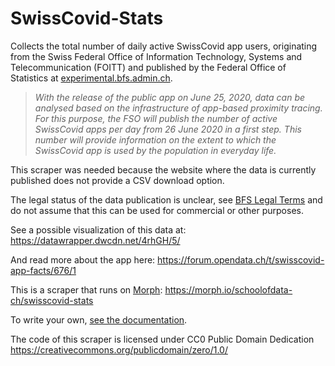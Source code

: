 # SwissCovid-Stats

Collects the total number of daily active SwissCovid app users, originating from the Swiss Federal Office of Information Technology, Systems and Telecommunication (FOITT) and published by the Federal Office of Statistics at [experimental.bfs.admin.ch](https://www.experimental.bfs.admin.ch/expstat/en/home/innovative-methods/swisscovid-app-monitoring.html).

> _With the release of the public app on June 25, 2020, data can be analysed based on the infrastructure of app-based proximity tracing. For this purpose, the FSO will publish the number of active SwissCovid apps per day from 26 June 2020 in a first step. This number will provide information on the extent to which the SwissCovid app is used by the population in everyday life._

This scraper was needed because the website where the data is currently published does not provide a CSV download option.

The legal status of the data publication is unclear, see [BFS Legal Terms](http://www.disclaimer.admin.ch/terms_and_conditions.html) and do not assume that this can be used for commercial or other purposes.

See a possible visualization of this data at:
https://datawrapper.dwcdn.net/4rhGH/5/

And read more about the app here:
https://forum.opendata.ch/t/swisscovid-app-facts/676/1

This is a scraper that runs on [Morph](https://morph.io):
https://morph.io/schoolofdata-ch/swisscovid-stats

To write your own, [see the documentation](https://morph.io/documentation).

The code of this scraper is licensed under CC0 Public Domain Dedication 
https://creativecommons.org/publicdomain/zero/1.0/